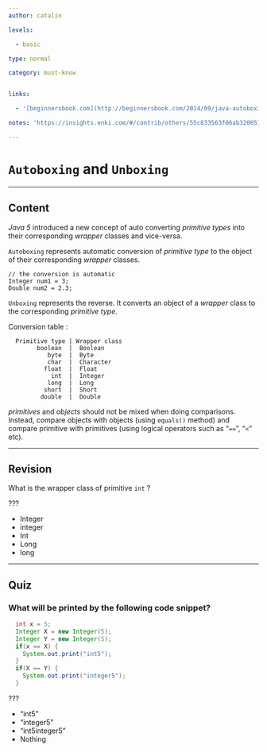 ```yaml
---
author: catalin

levels:

  - basic

type: normal

category: must-know


links:

  - '[beginnersbook.com](http://beginnersbook.com/2014/09/java-autoboxing-and-unboxing-with-examples/){website}'

notes: 'https://insights.enki.com/#/contrib/others/55c833563f06ab320051aa89?search=kha'

---
```


# `Autoboxing` and `Unboxing`

---

## Content

_Java 5_ introduced a new concept of auto converting _primitive types_ into their corresponding _wrapper_ classes and vice-versa.

`Autoboxing` represents automatic conversion of _primitive type_ to the object of their corresponding _wrapper_ classes.

```
// the conversion is automatic
Integer num1 = 3;
Double num2 = 2.3;
```

`Unboxing` represents the reverse. It converts an object of a _wrapper_ class to the corresponding _primitive type_.

Conversion table :

```
  Primitive type | Wrapper class
        boolean  |  Boolean
           byte  |  Byte
           char  |  Character
          float  |  Float
            int  |  Integer
           long  |  Long
          short  |  Short
         double  |  Double
```

_primitives_ and _objects_ should not be mixed when doing comparisons. Instead, compare objects with objects (using `equals()` method) and compare primitive with primitives (using logical operators such as “`==`”, “`<`” etc).

---

## Revision

What is the wrapper class of primitive `int` ?

???

- Integer
- integer
- Int
- Long
- long

---

## Quiz

### What will be printed by the following code snippet?

```java
  int x = 5;
  Integer X = new Integer(5);
  Integer Y = new Integer(5);
  if(x == X) {
    System.out.print("int5");
  }
  if(X == Y) {
    System.out.print("integer5");
  }
```

???

- “int5”
- “integer5”
- “int5integer5”
- Nothing
